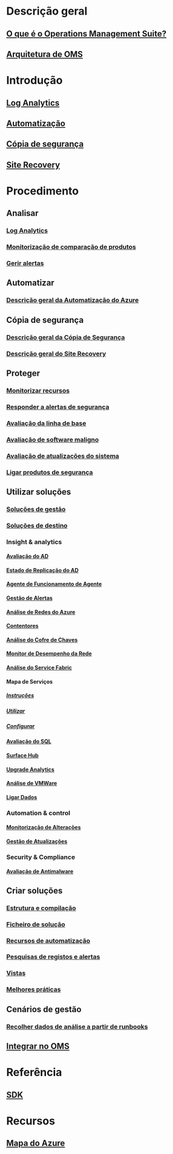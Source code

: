 # Descrição geral
## [O que é o Operations Management Suite?](operations-management-suite-overview.md)
## [Arquitetura de OMS](operations-management-suite-architecture.md)

# Introdução
## [Log Analytics](../log-analytics/log-analytics-get-started.md)
## [Automatização](../automation/automation-offering-get-started.md)
## [Cópia de segurança](../backup/backup-introduction-to-azure-backup.md)
## [Site Recovery](../site-recovery/site-recovery-overview.md)


# Procedimento

## Analisar
### [Log Analytics](../log-analytics/log-analytics-overview.md?toc=%2fazure%2foperations-management-suite%2ftoc.json)
### [Monitorização de comparação de produtos](operations-management-suite-monitoring-product-comparison.md)
### [Gerir alertas](operations-management-suite-monitoring-alerts.md)
## Automatizar
### [Descrição geral da Automatização do Azure](../automation/automation-intro.md?toc=%2fazure%2foperations-management-suite%2ftoc.json)

## Cópia de segurança
### [Descrição geral da Cópia de Segurança](../backup/backup-introduction-to-azure-backup.md?toc=%2fazure%2foperations-management-suite%2ftoc.json)
### [Descrição geral do Site Recovery](../site-recovery/site-recovery-overview.md?toc=%2fazure%2foperations-management-suite%2ftoc.json)

## Proteger
### [Monitorizar recursos](oms-security-monitoring-resources.md)
### [Responder a alertas de segurança](oms-security-responding-alerts.md)
### [Avaliação da linha de base](oms-security-baseline.md)
### [Avaliação de software maligno](../log-analytics/log-analytics-malware.md?toc=%2fazure%2foperations-management-suite%2ftoc.json)
### [Avaliação de atualizações do sistema](../log-analytics/log-analytics-system-update.md?toc=%2fazure%2foperations-management-suite%2ftoc.json)
### [Ligar produtos de segurança](oms-security-connect-products.md)

## Utilizar soluções
### [Soluções de gestão](operations-management-suite-solutions.md)
### [Soluções de destino](operations-management-suite-solution-targeting.md)
### Insight & analytics
#### [Avaliação do AD](../log-analytics/log-analytics-ad-assessment.md?toc=%2fazure%2foperations-management-suite%2ftoc.json)
#### [Estado de Replicação do AD](../log-analytics/log-analytics-ad-replication-status.md?toc=%2fazure%2foperations-management-suite%2ftoc.json)
#### [Agente de Funcionamento de Agente](oms-solution-agenthealth.md)
#### [Gestão de Alertas](../log-analytics/log-analytics-solution-alert-management.md?toc=%2fazure%2foperations-management-suite%2ftoc.json)
#### [Análise de Redes do Azure](../log-analytics/log-analytics-azure-networking-analytics.md?toc=%2fazure%2foperations-management-suite%2ftoc.json)
#### [Contentores](../log-analytics/log-analytics-containers.md?toc=%2fazure%2foperations-management-suite%2ftoc.json)
#### [Análise do Cofre de Chaves](../log-analytics/log-analytics-azure-key-vault.md?toc=%2fazure%2foperations-management-suite%2ftoc.json)
#### [Monitor de Desempenho da Rede](../log-analytics/log-analytics-network-performance-monitor.md?toc=%2fazure%2foperations-management-suite%2ftoc.json)
#### [Análise do Service Fabric](../log-analytics/log-analytics-service-fabric.md?toc=%2fazure%2foperations-management-suite%2ftoc.json)
#### Mapa de Serviços
##### [Instruções](operations-management-suite-walkthrough-servicemap.md)
##### [Utilizar](operations-management-suite-service-map.md)
##### [Configurar](operations-management-suite-service-map-configure.md)
#### [Avaliação do SQL](../log-analytics/log-analytics-sql-assessment.md?toc=%2fazure%2foperations-management-suite%2ftoc.json)
#### [Surface Hub](../log-analytics/log-analytics-surface-hubs.md?toc=%2fazure%2foperations-management-suite%2ftoc.json)
#### [Upgrade Analytics](https://technet.microsoft.com/itpro/windows/deploy/manage-windows-upgrades-with-upgrade-analytics?f=255&MSPPError=-2147217396)
#### [Análise de VMWare](../log-analytics/log-analytics-vmware.md?toc=%2fazure%2foperations-management-suite%2ftoc.json)
#### [Ligar Dados](../log-analytics/log-analytics-wire-data.md?toc=%2fazure%2foperations-management-suite%2ftoc.json)
### Automation & control
#### [Monitorização de Alterações](../log-analytics/log-analytics-change-tracking.md?toc=%2fazure%2foperations-management-suite%2ftoc.json)
#### [Gestão de Atualizações](oms-solution-update-management.md)
### Security & Compliance
#### [Avaliação de Antimalware](../log-analytics/log-analytics-malware.md?toc=%2fazure%2foperations-management-suite%2ftoc.json)

## Criar soluções
### [Estrutura e compilação](operations-management-suite-solutions-creating.md)
### [Ficheiro de solução](operations-management-suite-solutions-solution-file.md)
### [Recursos de automatização](operations-management-suite-solutions-resources-automation.md)
### [Pesquisas de registos e alertas](operations-management-suite-solutions-resources-searches-alerts.md)
### [Vistas](operations-management-suite-solutions-resources-views.md)
### [Melhores práticas](operations-management-suite-solutions-best-practices.md)

## Cenários de gestão
### [Recolher dados de análise a partir de runbooks](operations-management-suite-runbook-datacollect.md)

## [Integrar no OMS](operations-management-suite-integration.md)

# Referência
## [SDK](operations-management-suite-sdk.md)

# Recursos
## [Mapa do Azure](https://azure.microsoft.com/roadmap/)
